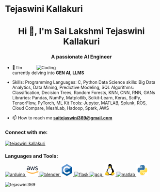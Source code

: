 # Tejaswini Kallakuri
<h1 align="center">Hi 👋, I'm Sai Lakshmi Tejaswini Kallakuri</h1>
<h3 align="center">A passionate AI Engineer</h3>
<img align="right" alt="Coding" width="400" src="https://media0.giphy.com/media/v1.Y2lkPTc5MGI3NjExbzQyYzlyZTQ1MWhnZmc4bW91OGdvMmF6cm1tdTdrcXhrOTBoZ29ieCZlcD12MV9pbnRlcm5hbF9naWZfYnlfaWQmY3Q9cw/q7jSKGKd5J08gGRaV9/giphy.gif">

- 🌱 I’m currently delving into **GEN AI, LLMS**
- Skills: Programming Languages: C, Python
Data Science skills: Big Data Analytics, Data Mining, Predictive Modeling, SQL
Algorithms: Classification, Decision Trees, Random Forests, KNN, CNN, RNN, GANs
Libraries: Pandas, NumPy, Matplotlib, Scikit-Learn, Keras, SciPy, TensorFlow, PyTorch, ML Kit
Tools: Jupyter, MATLAB, Splunk, ROS, Cloud Compare, MeshLab, Hadoop, Spark, AWS


- 📫 How to reach me **saitejaswini369@gmail.com**

<h3 align="left">Connect with me:</h3>
<p align="left">
<a href="https://www.linkedin.com/in/tejaswini-kallakuri" target="_blank"><img align="center" src="[https://raw.githubusercontent.com/rahuldkjain/github-profile-readme-generator/master/src/images/icons/Social/linked-in-alt.svg](https://raw.githubusercontent.com/rahuldkjain/github-profile-readme-generator/master/src/images/icons/Social/linked-in-alt.svg)" alt="tejaswini kallakuri" height="30" width="40" /></a>
</p>
</p>

<h3 align="left">Languages and Tools:</h3>
<p align="left"> <a href="https://www.arduino.cc/" target="_blank" rel="noreferrer"> <img src="https://cdn.worldvectorlogo.com/logos/arduino-1.svg" alt="arduino" width="40" height="40"/> </a> <a href="https://aws.amazon.com" target="_blank" rel="noreferrer"> <img src="https://raw.githubusercontent.com/devicons/devicon/master/icons/amazonwebservices/amazonwebservices-original-wordmark.svg" alt="aws" width="40" height="40"/> </a> <a href="https://www.blender.org/" target="_blank" rel="noreferrer"> <img src="https://download.blender.org/branding/community/blender_community_badge_white.svg" alt="blender" width="40" height="40"/> </a> <a href="https://www.cprogramming.com/" target="_blank" rel="noreferrer"> <img src="https://raw.githubusercontent.com/devicons/devicon/master/icons/c/c-original.svg" alt="c" width="40" height="40"/> </a> <a href="https://flask.palletsprojects.com/" target="_blank" rel="noreferrer"> <img src="https://www.vectorlogo.zone/logos/pocoo_flask/pocoo_flask-icon.svg" alt="flask" width="40" height="40"/> </a> <a href="https://cloud.google.com" target="_blank" rel="noreferrer"> <img src="https://www.vectorlogo.zone/logos/google_cloud/google_cloud-icon.svg" alt="gcp" width="40" height="40"/> </a> <a href="https://www.linux.org/" target="_blank" rel="noreferrer"> <img src="https://raw.githubusercontent.com/devicons/devicon/master/icons/linux/linux-original.svg" alt="linux" width="40" height="40"/> </a> <a href="https://www.mathworks.com/" target="_blank" rel="noreferrer"> <img src="https://upload.wikimedia.org/wikipedia/commons/2/21/Matlab_Logo.png" alt="matlab" width="40" height="40"/> </a> <a href="https://www.python.org" target="_blank" rel="noreferrer"> <img src="https://raw.githubusercontent.com/devicons/devicon/master/icons/python/python-original.svg" alt="python" width="40" height="40"/> </a> </p>

<p><img align="center" src="https://github-readme-stats.vercel.app/api/top-langs?username=tejaswini369&show_icons=true&locale=en&layout=compact" alt="tejaswini369" /></p>
